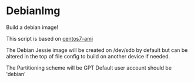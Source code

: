 DebianImg
=========

Build a debian image!

This script is based on [centos7-ami](https://github.com/mcrmonkey/centos7-ami) 

The Debian Jessie image will be created on /dev/sdb by default but can be altered in the top of file config to build on another device if needed.


The Partitioning scheme will be GPT
Default user account should be 'debian'


